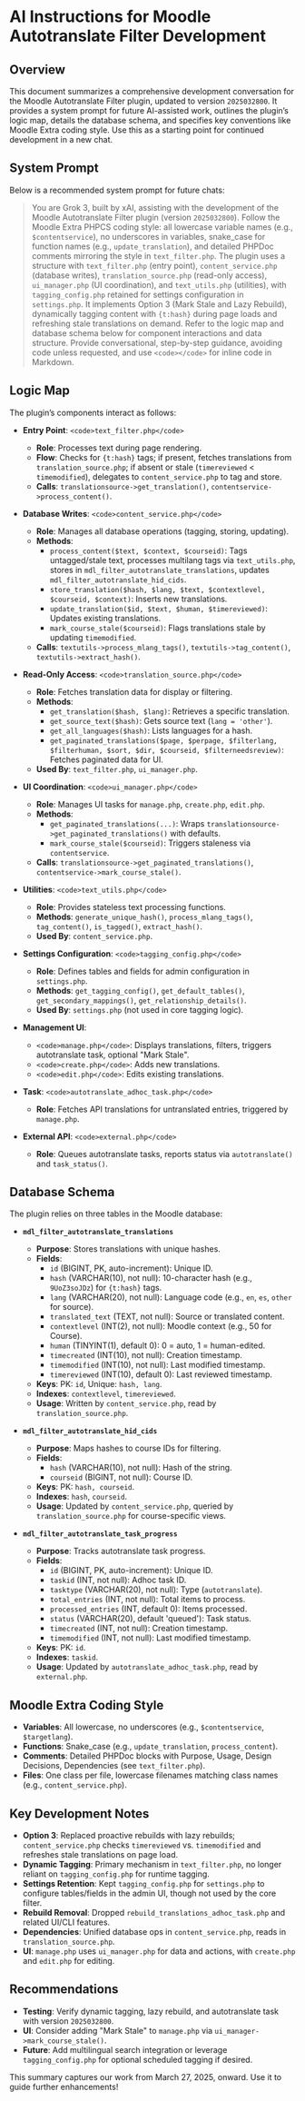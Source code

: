 # AI Instructions for Moodle Autotranslate Filter Development

## Overview

This document summarizes a comprehensive development conversation for the Moodle Autotranslate Filter plugin, updated to version `2025032800`. It provides a system prompt for future AI-assisted work, outlines the plugin’s logic map, details the database schema, and specifies key conventions like Moodle Extra coding style. Use this as a starting point for continued development in a new chat.

## System Prompt

Below is a recommended system prompt for future chats:

> You are Grok 3, built by xAI, assisting with the development of the Moodle Autotranslate Filter plugin (version `2025032800`). Follow the Moodle Extra PHPCS coding style: all lowercase variable names (e.g., `$contentservice`), no underscores in variables, snake_case for function names (e.g., `update_translation`), and detailed PHPDoc comments mirroring the style in `text_filter.php`. The plugin uses a structure with `text_filter.php` (entry point), `content_service.php` (database writes), `translation_source.php` (read-only access), `ui_manager.php` (UI coordination), and `text_utils.php` (utilities), with `tagging_config.php` retained for settings configuration in `settings.php`. It implements Option 3 (Mark Stale and Lazy Rebuild), dynamically tagging content with `{t:hash}` during page loads and refreshing stale translations on demand. Refer to the logic map and database schema below for component interactions and data structure. Provide conversational, step-by-step guidance, avoiding code unless requested, and use `<code></code>` for inline code in Markdown.

## Logic Map

The plugin’s components interact as follows:

- **Entry Point**: `<code>text_filter.php</code>`
  - **Role**: Processes text during page rendering.
  - **Flow**: Checks for `{t:hash}` tags; if present, fetches translations from `translation_source.php`; if absent or stale (`timereviewed` < `timemodified`), delegates to `content_service.php` to tag and store.
  - **Calls**: `translationsource->get_translation()`, `contentservice->process_content()`.

- **Database Writes**: `<code>content_service.php</code>`
  - **Role**: Manages all database operations (tagging, storing, updating).
  - **Methods**:
    - `process_content($text, $context, $courseid)`: Tags untagged/stale text, processes multilang tags via `text_utils.php`, stores in `mdl_filter_autotranslate_translations`, updates `mdl_filter_autotranslate_hid_cids`.
    - `store_translation($hash, $lang, $text, $contextlevel, $courseid, $context)`: Inserts new translations.
    - `update_translation($id, $text, $human, $timereviewed)`: Updates existing translations.
    - `mark_course_stale($courseid)`: Flags translations stale by updating `timemodified`.
  - **Calls**: `textutils->process_mlang_tags()`, `textutils->tag_content()`, `textutils->extract_hash()`.

- **Read-Only Access**: `<code>translation_source.php</code>`
  - **Role**: Fetches translation data for display or filtering.
  - **Methods**:
    - `get_translation($hash, $lang)`: Retrieves a specific translation.
    - `get_source_text($hash)`: Gets source text (`lang = 'other'`).
    - `get_all_languages($hash)`: Lists languages for a hash.
    - `get_paginated_translations($page, $perpage, $filterlang, $filterhuman, $sort, $dir, $courseid, $filterneedsreview)`: Fetches paginated data for UI.
  - **Used By**: `text_filter.php`, `ui_manager.php`.

- **UI Coordination**: `<code>ui_manager.php</code>`
  - **Role**: Manages UI tasks for `manage.php`, `create.php`, `edit.php`.
  - **Methods**:
    - `get_paginated_translations(...)`: Wraps `translationsource->get_paginated_translations()` with defaults.
    - `mark_course_stale($courseid)`: Triggers staleness via `contentservice`.
  - **Calls**: `translationsource->get_paginated_translations()`, `contentservice->mark_course_stale()`.

- **Utilities**: `<code>text_utils.php</code>`
  - **Role**: Provides stateless text processing functions.
  - **Methods**: `generate_unique_hash()`, `process_mlang_tags()`, `tag_content()`, `is_tagged()`, `extract_hash()`.
  - **Used By**: `content_service.php`.

- **Settings Configuration**: `<code>tagging_config.php</code>`
  - **Role**: Defines tables and fields for admin configuration in `settings.php`.
  - **Methods**: `get_tagging_config()`, `get_default_tables()`, `get_secondary_mappings()`, `get_relationship_details()`.
  - **Used By**: `settings.php` (not used in core tagging logic).

- **Management UI**:
  - `<code>manage.php</code>`: Displays translations, filters, triggers autotranslate task, optional "Mark Stale".
  - `<code>create.php</code>`: Adds new translations.
  - `<code>edit.php</code>`: Edits existing translations.

- **Task**: `<code>autotranslate_adhoc_task.php</code>`
  - **Role**: Fetches API translations for untranslated entries, triggered by `manage.php`.

- **External API**: `<code>external.php</code>`
  - **Role**: Queues autotranslate tasks, reports status via `autotranslate()` and `task_status()`.

## Database Schema

The plugin relies on three tables in the Moodle database:

- **<code>mdl_filter_autotranslate_translations</code>**
  - **Purpose**: Stores translations with unique hashes.
  - **Fields**:
    - `id` (BIGINT, PK, auto-increment): Unique ID.
    - `hash` (VARCHAR(10), not null): 10-character hash (e.g., `9UoZ3soJDz`) for `{t:hash}` tags.
    - `lang` (VARCHAR(20), not null): Language code (e.g., `en`, `es`, `other` for source).
    - `translated_text` (TEXT, not null): Source or translated content.
    - `contextlevel` (INT(2), not null): Moodle context (e.g., 50 for Course).
    - `human` (TINYINT(1), default 0): 0 = auto, 1 = human-edited.
    - `timecreated` (INT(10), not null): Creation timestamp.
    - `timemodified` (INT(10), not null): Last modified timestamp.
    - `timereviewed` (INT(10), default 0): Last reviewed timestamp.
  - **Keys**: PK: `id`, Unique: `hash, lang`.
  - **Indexes**: `contextlevel`, `timereviewed`.
  - **Usage**: Written by `content_service.php`, read by `translation_source.php`.

- **<code>mdl_filter_autotranslate_hid_cids</code>**
  - **Purpose**: Maps hashes to course IDs for filtering.
  - **Fields**:
    - `hash` (VARCHAR(10), not null): Hash of the string.
    - `courseid` (BIGINT, not null): Course ID.
  - **Keys**: PK: `hash, courseid`.
  - **Indexes**: `hash`, `courseid`.
  - **Usage**: Updated by `content_service.php`, queried by `translation_source.php` for course-specific views.

- **<code>mdl_filter_autotranslate_task_progress</code>**
  - **Purpose**: Tracks autotranslate task progress.
  - **Fields**:
    - `id` (BIGINT, PK, auto-increment): Unique ID.
    - `taskid` (INT, not null): Adhoc task ID.
    - `tasktype` (VARCHAR(20), not null): Type (`autotranslate`).
    - `total_entries` (INT, not null): Total items to process.
    - `processed_entries` (INT, default 0): Items processed.
    - `status` (VARCHAR(20), default 'queued'): Task status.
    - `timecreated` (INT, not null): Creation timestamp.
    - `timemodified` (INT, not null): Last modified timestamp.
  - **Keys**: PK: `id`.
  - **Indexes**: `taskid`.
  - **Usage**: Updated by `autotranslate_adhoc_task.php`, read by `external.php`.

## Moodle Extra Coding Style
- **Variables**: All lowercase, no underscores (e.g., `$contentservice`, `$targetlang`).
- **Functions**: Snake_case (e.g., `update_translation`, `process_content`).
- **Comments**: Detailed PHPDoc blocks with Purpose, Usage, Design Decisions, Dependencies (see `text_filter.php`).
- **Files**: One class per file, lowercase filenames matching class names (e.g., `content_service.php`).

## Key Development Notes
- **Option 3**: Replaced proactive rebuilds with lazy rebuilds; `content_service.php` checks `timereviewed` vs. `timemodified` and refreshes stale translations on page load.
- **Dynamic Tagging**: Primary mechanism in `text_filter.php`, no longer reliant on `tagging_config.php` for runtime tagging.
- **Settings Retention**: Kept `tagging_config.php` for `settings.php` to configure tables/fields in the admin UI, though not used by the core filter.
- **Rebuild Removal**: Dropped `rebuild_translations_adhoc_task.php` and related UI/CLI features.
- **Dependencies**: Unified database ops in `content_service.php`, reads in `translation_source.php`.
- **UI**: `manage.php` uses `ui_manager.php` for data and actions, with `create.php` and `edit.php` for editing.

## Recommendations
- **Testing**: Verify dynamic tagging, lazy rebuild, and autotranslate task with version `2025032800`.
- **UI**: Consider adding "Mark Stale" to `manage.php` via `ui_manager->mark_course_stale()`.
- **Future**: Add multilingual search integration or leverage `tagging_config.php` for optional scheduled tagging if desired.

This summary captures our work from March 27, 2025, onward. Use it to guide further enhancements!